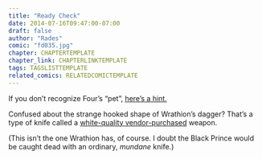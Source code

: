 ```yaml
---
title: "Ready Check"
date: 2014-07-16T09:47:00-07:00
draft: false
author: "Rades"
comic: "fd035.jpg"
chapter: CHAPTERTEMPLATE
chapter_link: CHAPTERLINKTEMPLATE
tags: TAGSLISTTEMPLATE
related_comics: RELATEDCOMICTEMPLATE
---
```


If you don’t recognize Four’s “pet”, [here’s a hint.](http://www.wowhead.com/npc=67262/bruce)


Confused about the strange hooked shape of Wrathion’s dagger? That’s a type of knife called a [white-quality vendor-purchased](http://www.wowhead.com/item=2207) weapon.


(This isn’t the one Wrathion has, of course. I doubt the Black Prince would be caught dead with an ordinary, *mundane* knife.)

